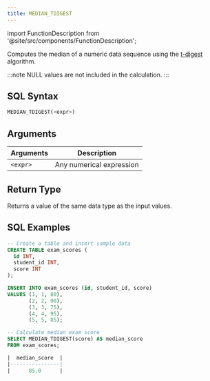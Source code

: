 ```yaml
---
title: MEDIAN_TDIGEST
---
```

import FunctionDescription from '@site/src/components/FunctionDescription';

<FunctionDescription description="Introduced or updated: v1.2.41"/>

Computes the median of a numeric data sequence using the [t-digest](https://github.com/tdunning/t-digest/blob/master/docs/t-digest-paper/histo.pdf) algorithm.

:::note
NULL values are not included in the calculation.
:::

## SQL Syntax

```sql
MEDIAN_TDIGEST(<expr>)
```

## Arguments

| Arguments | Description              |
|-----------|--------------------------|                                                                                                                 
| `<expr>`  | Any numerical expression |                                                                                                     

## Return Type

Returns a value of the same data type as the input values.

## SQL Examples

```sql
-- Create a table and insert sample data
CREATE TABLE exam_scores (
  id INT,
  student_id INT,
  score INT
);

INSERT INTO exam_scores (id, student_id, score)
VALUES (1, 1, 80),
       (2, 2, 90),
       (3, 3, 75),
       (4, 4, 95),
       (5, 5, 85);

-- Calculate median exam score
SELECT MEDIAN_TDIGEST(score) AS median_score
FROM exam_scores;

|  median_score  |
|----------------|
|      85.0      |
```